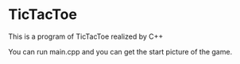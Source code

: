 # TicTacToe
This is a program of TicTacToe realized by C++

You can run main.cpp and you can get the start picture of the game.
